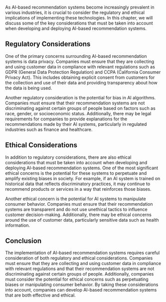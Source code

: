 
As AI-based recommendation systems become increasingly prevalent in various industries, it is crucial to consider the regulatory and ethical implications of implementing these technologies. In this chapter, we will discuss some of the key considerations that must be taken into account when developing and deploying AI-based recommendation systems.

Regulatory Considerations
-------------------------

One of the primary concerns surrounding AI-based recommendation systems is data privacy. Companies must ensure that they are collecting and using customer data in compliance with relevant regulations such as GDPR (General Data Protection Regulation) and CCPA (California Consumer Privacy Act). This includes obtaining explicit consent from customers for the collection and use of their data and providing transparency about how the data is being used.

Another regulatory consideration is the potential for bias in AI algorithms. Companies must ensure that their recommendation systems are not discriminating against certain groups of people based on factors such as race, gender, or socioeconomic status. Additionally, there may be legal requirements for companies to provide explanations for the recommendations made by their AI systems, particularly in regulated industries such as finance and healthcare.

Ethical Considerations
----------------------

In addition to regulatory considerations, there are also ethical considerations that must be taken into account when developing and deploying AI-based recommendation systems. One of the most significant ethical concerns is the potential for these systems to perpetuate and amplify existing biases in society. For example, if an AI system is trained on historical data that reflects discriminatory practices, it may continue to recommend products or services in a way that reinforces those biases.

Another ethical concern is the potential for AI systems to manipulate consumer behavior. Companies must ensure that their recommendation systems are transparent and do not use unethical tactics to influence customer decision-making. Additionally, there may be ethical concerns around the use of customer data, particularly sensitive data such as health information.

Conclusion
----------

The implementation of AI-based recommendation systems requires careful consideration of both regulatory and ethical considerations. Companies must ensure that they are collecting and using customer data in compliance with relevant regulations and that their recommendation systems are not discriminating against certain groups of people. Additionally, companies must consider the potential for ethical concerns such as perpetuating biases or manipulating consumer behavior. By taking these considerations into account, companies can develop AI-based recommendation systems that are both effective and ethical.
